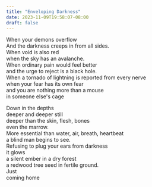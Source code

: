 ```yaml
---
title: "Enveloping Darkness"
date: 2023-11-09T19:58:07-08:00
draft: false
---
```


When your demons overflow<br>
And the darkness creeps in from all sides.<br>
When void is also red<br>
when the sky has an avalanche.<br>
When ordinary pain would feel better<br>
and the urge to reject is a black hole.<br>
When a tornado of lightning is reported from every nerve<br>
when your fear has its own fear<br>
and you are nothing more than a mouse<br>
in someone else's cage

Down in the depths<br>
deeper and deeper still<br>
deeper than the skin, flesh, bones<br>
even the marrow.<br>
More essential than water, air, breath, heartbeat<br>
a blind man begins to see.<br>
Refusing to plug your ears from darkness<br>
it glows<br>
a silent ember in a dry forest<br>
a redwood tree seed in fertile ground.<br>
Just<br>
coming home<br>
